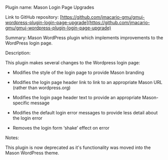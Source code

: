 Plugin name: Mason Login Page Upgrades 

Link to GitHub repository: [https://github.com/jmacario-gmu/gmuj-wordpress-plugin-login-page-upgrade](https://github.com/jmacario-gmu/gmuj-wordpress-plugin-login-page-upgrade)

Summary: Mason WordPress plugin which implements improvements to the WordPress login page. 

Description:  

This plugin makes several changes to the Wordpress login page: 

* Modifies the style of the login page to provide Mason branding 

* Modifies the login page header link to link to an appropriate Mason URL (rather than wordpress.org) 

* Modifies the login page header text to provide an appropriate Mason-specific message 

* Modifies the default login error messages to provide less detail about the login error 

* Removes the login form ‘shake’ effect on error

Notes:

This plugin is now deprecated as it's functionality was moved into the Mason WordPress theme.